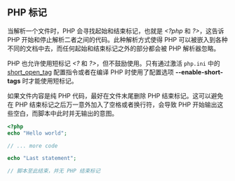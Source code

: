 PHP 标记
--------

当解析一个文件时，PHP 会寻找起始和结束标记，也就是 *\<?php* 和
*?\>*，这告诉 PHP 开始和停止解析二者之间的代码。此种解析方式使得 PHP
可以被嵌入到各种不同的文档中去，而任何起始和结束标记之外的部分都会被 PHP
解析器忽略。

PHP 也允许使用短标记 *\<?* 和 *?\>*，但不鼓励使用。只有通过激活
`php.ini` 中的
<a href="/ini/core.html#ini.short-open-tag" class="link">short_open_tag</a>
配置指令或者在编译 PHP 时使用了配置选项 **--enable-short-tags**
时才能使用短标记。

如果文件内容是纯 PHP 代码，最好在文件末尾删除 PHP 结束标记。这可以避免在
PHP 结束标记之后万一意外加入了空格或者换行符，会导致 PHP
开始输出这些空白，而脚本中此时并无输出的意图。

``` php
<?php
echo "Hello world";

// ... more code

echo "Last statement";

// 脚本至此结束，并无 PHP 结束标记
```
